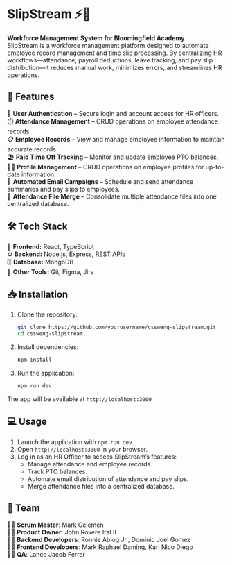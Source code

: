 # SlipStream ⚡️💼

**Workforce Management System for Bloomingfield Academy**  
SlipStream is a workforce management platform designed to automate employee record management and time slip processing. By centralizing HR workflows—attendance, payroll deductions, leave tracking, and pay slip distribution—it reduces manual work, minimizes errors, and streamlines HR operations.  

## 🚀 Features  

🔐 **User Authentication** – Secure login and account access for HR officers.  
⏱️ **Attendance Management** – CRUD operations on employee attendance records.  
📋 **Employee Records** – View and manage employee information to maintain accurate records.  
🏖️ **Paid Time Off Tracking** – Monitor and update employee PTO balances.  
🧑‍💼 **Profile Management** – CRUD operations on employee profiles for up-to-date information.  
📧 **Automated Email Campaigns** – Schedule and send attendance summaries and pay slips to employees.  
📂 **Attendance File Merge** – Consolidate multiple attendance files into one centralized database.  

## 🛠️ Tech Stack  

🎨 **Frontend:** React, TypeScript  
⚙️ **Backend:** Node.js, Express, REST APIs  
🗄️ **Database:** MongoDB  
🔨 **Other Tools:** Git, Figma, Jira  

## 📥 Installation  

1. Clone the repository:  
   ```bash
   git clone https://github.com/yourusername/cssweng-slipstream.git
   cd cssweng-slipstream
   ```
2. Install dependencies:
   ```bash
   npm install
   ```
3. Run the application:
   ```bash
   npm run dev
   ```

The app will be available at `http://localhost:3000`

## 💻 Usage

1. Launch the application with `npm run dev`.
2. Open `http://localhost:3000` in your browser.
3. Log in as an HR Officer to access SlipStream’s features:
   - Manage attendance and employee records.  
   - Track PTO balances.  
   - Automate email distribution of attendance and pay slips.  
   - Merge attendance files into a centralized database.  

## 👥 Team

🧑‍💻 **Scrum Master**: Mark Celemen  
🧑‍💻 **Product Owner**: John Rovere Iral II  
🧑‍💻 **Backend Developers**: Ronnie Abiog Jr., Dominic Joel Gomez  
🧑‍💻 **Frontend Developers**: Mark Raphael Daming, Karl Nico Diego  
🧑‍💻 **QA**: Lance Jacob Ferrer  
